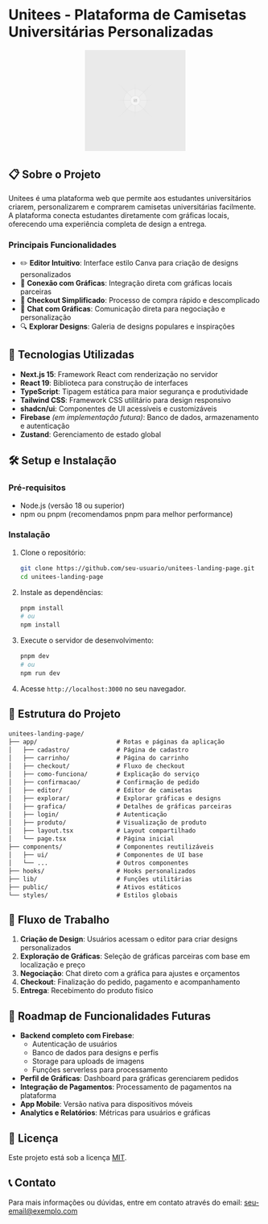 # Unitees - Plataforma de Camisetas Universitárias Personalizadas

<div align="center">
  <img src="public/placeholder.svg?height=200&width=200" alt="Unitees Logo" width="200" />
</div>

## 📋 Sobre o Projeto

Unitees é uma plataforma web que permite aos estudantes universitários criarem, personalizarem e comprarem camisetas universitárias facilmente. A plataforma conecta estudantes diretamente com gráficas locais, oferecendo uma experiência completa de design a entrega.

### Principais Funcionalidades

- ✏️ **Editor Intuitivo**: Interface estilo Canva para criação de designs personalizados
- 🔄 **Conexão com Gráficas**: Integração direta com gráficas locais parceiras
- 🛒 **Checkout Simplificado**: Processo de compra rápido e descomplicado
- 💬 **Chat com Gráficas**: Comunicação direta para negociação e personalização
- 🔍 **Explorar Designs**: Galeria de designs populares e inspirações

## 🚀 Tecnologias Utilizadas

- **Next.js 15**: Framework React com renderização no servidor
- **React 19**: Biblioteca para construção de interfaces
- **TypeScript**: Tipagem estática para maior segurança e produtividade
- **Tailwind CSS**: Framework CSS utilitário para design responsivo
- **shadcn/ui**: Componentes de UI acessíveis e customizáveis
- **Firebase** *(em implementação futura)*: Banco de dados, armazenamento e autenticação
- **Zustand**: Gerenciamento de estado global

## 🛠️ Setup e Instalação

### Pré-requisitos

- Node.js (versão 18 ou superior)
- npm ou pnpm (recomendamos pnpm para melhor performance)

### Instalação

1. Clone o repositório:
   ```bash
   git clone https://github.com/seu-usuario/unitees-landing-page.git
   cd unitees-landing-page
   ```

2. Instale as dependências:
   ```bash
   pnpm install
   # ou
   npm install
   ```

3. Execute o servidor de desenvolvimento:
   ```bash
   pnpm dev
   # ou
   npm run dev
   ```

4. Acesse `http://localhost:3000` no seu navegador.

## 📁 Estrutura do Projeto

```
unitees-landing-page/
├── app/                      # Rotas e páginas da aplicação
│   ├── cadastro/             # Página de cadastro
│   ├── carrinho/             # Página do carrinho
│   ├── checkout/             # Fluxo de checkout
│   ├── como-funciona/        # Explicação do serviço
│   ├── confirmacao/          # Confirmação de pedido
│   ├── editor/               # Editor de camisetas
│   ├── explorar/             # Explorar gráficas e designs
│   ├── grafica/              # Detalhes de gráficas parceiras
│   ├── login/                # Autenticação
│   ├── produto/              # Visualização de produto
│   ├── layout.tsx            # Layout compartilhado
│   └── page.tsx              # Página inicial
├── components/               # Componentes reutilizáveis
│   ├── ui/                   # Componentes de UI base
│   └── ...                   # Outros componentes
├── hooks/                    # Hooks personalizados
├── lib/                      # Funções utilitárias
├── public/                   # Ativos estáticos
└── styles/                   # Estilos globais
```

## 🔄 Fluxo de Trabalho

1. **Criação de Design**: Usuários acessam o editor para criar designs personalizados
2. **Exploração de Gráficas**: Seleção de gráficas parceiras com base em localização e preço
3. **Negociação**: Chat direto com a gráfica para ajustes e orçamentos
4. **Checkout**: Finalização do pedido, pagamento e acompanhamento
5. **Entrega**: Recebimento do produto físico

## 🔮 Roadmap de Funcionalidades Futuras

- **Backend completo com Firebase**:
  - Autenticação de usuários
  - Banco de dados para designs e perfis
  - Storage para uploads de imagens
  - Funções serverless para processamento
- **Perfil de Gráficas**: Dashboard para gráficas gerenciarem pedidos
- **Integração de Pagamentos**: Processamento de pagamentos na plataforma
- **App Mobile**: Versão nativa para dispositivos móveis
- **Analytics e Relatórios**: Métricas para usuários e gráficas

## 📝 Licença

Este projeto está sob a licença [MIT](LICENSE).

## 📞 Contato

Para mais informações ou dúvidas, entre em contato através do email: seu-email@exemplo.com 